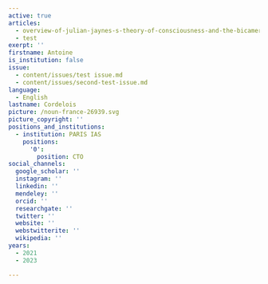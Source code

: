 ```yaml
---
active: true
articles:
  - overview-of-julian-jaynes-s-theory-of-consciousness-and-the-bicameral-mind
  - test
exerpt: ''
firstname: Antoine
is_institution: false
issue:
  - content/issues/test issue.md
  - content/issues/second-test-issue.md
language:
  - English
lastname: Cordelois
picture: /noun-france-26939.svg
picture_copyright: ''
positions_and_institutions:
  - institution: PARIS IAS
    positions:
      '0':
        position: CTO
social_channels:
  google_scholar: ''
  instagram: ''
  linkedin: ''
  mendeley: ''
  orcid: ''
  researchgate: ''
  twitter: ''
  website: ''
  webstwitterite: ''
  wikipedia: ''
years:
  - 2021
  - 2023

---
```

